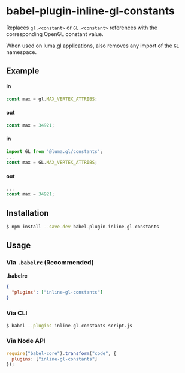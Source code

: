 # babel-plugin-inline-gl-constants

Replaces `gl.<constant>` or `GL.<constant>` references with the corresponding OpenGL constant value.

When used on luma.gl applications, also removes any import of the `GL` namespace.


## Example

#### in

```js
const max = gl.MAX_VERTEX_ATTRIBS;
```

#### out

```js
const max = 34921;
```


#### in

```js
import GL from '@luma.gl/constants';
...
const max = GL.MAX_VERTEX_ATTRIBS;
```

#### out

```js
...
const max = 34921;
```



## Installation

```sh
$ npm install --save-dev babel-plugin-inline-gl-constants
```

## Usage

### Via `.babelrc` (Recommended)

**.babelrc**

```json
{
  "plugins": ["inline-gl-constants"]
}
```

### Via CLI

```sh
$ babel --plugins inline-gl-constants script.js
```

### Via Node API

```js
require("babel-core").transform("code", {
  plugins: ["inline-gl-constants"]
});
```
